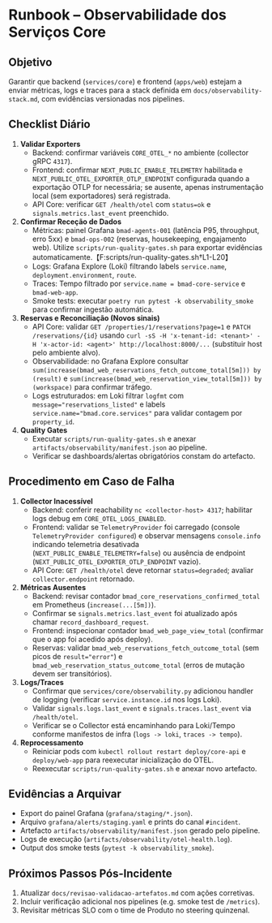 # Runbook – Observabilidade dos Serviços Core

## Objetivo
Garantir que backend (`services/core`) e frontend (`apps/web`) estejam a enviar métricas, logs e traces para a stack definida em `docs/observability-stack.md`, com evidências versionadas nos pipelines.

## Checklist Diário

1. **Validar Exporters**
   - Backend: confirmar variáveis `CORE_OTEL_*` no ambiente (collector gRPC `4317`).
   - Frontend: confirmar `NEXT_PUBLIC_ENABLE_TELEMETRY` habilitada e `NEXT_PUBLIC_OTEL_EXPORTER_OTLP_ENDPOINT` configurada quando a exportação OTLP for necessária; se ausente, apenas instrumentação local (sem exportadores) será registrada.
   - API Core: verificar `GET /health/otel` com `status=ok` e `signals.metrics.last_event` preenchido.
2. **Confirmar Receção de Dados**
   - Métricas: painel Grafana `bmad-agents-001` (latência P95, throughput, erro 5xx) e `bmad-ops-002` (reservas, housekeeping, engajamento web). Utilize `scripts/run-quality-gates.sh` para exportar evidências automaticamente.【F:scripts/run-quality-gates.sh†L1-L20】
   - Logs: Grafana Explore (Loki) filtrando labels `service.name`, `deployment.environment`, `route`.
   - Traces: Tempo filtrado por `service.name = bmad-core-service` e `bmad-web-app`.
   - Smoke tests: executar `poetry run pytest -k observability_smoke` para confirmar ingestão automática.
3. **Reservas e Reconciliação (Novos sinais)**
   - API Core: validar `GET /properties/1/reservations?page=1` e `PATCH /reservations/{id}` usando `curl -sS -H 'x-tenant-id: <tenant>' -H 'x-actor-id: <agent>' http://localhost:8000/...` (substituir host pelo ambiente alvo).
   - Observabilidade: no Grafana Explore consultar `sum(increase(bmad_web_reservations_fetch_outcome_total[5m])) by (result)` e `sum(increase(bmad_web_reservation_view_total[5m])) by (workspace)` para confirmar tráfego.
   - Logs estruturados: em Loki filtrar `logfmt` com `message="reservations_listed"` e labels `service.name="bmad.core.services"` para validar contagem por `property_id`.
4. **Quality Gates**
   - Executar `scripts/run-quality-gates.sh` e anexar `artifacts/observability/manifest.json` ao pipeline.
   - Verificar se dashboards/alertas obrigatórios constam do artefacto.

## Procedimento em Caso de Falha

1. **Collector Inacessível**
   - Backend: conferir reachability `nc <collector-host> 4317`; habilitar logs debug em `CORE_OTEL_LOGS_ENABLED`.
   - Frontend: validar se `TelemetryProvider` foi carregado (console `TelemetryProvider configured`) e observar mensagens `console.info` indicando telemetria desativada (`NEXT_PUBLIC_ENABLE_TELEMETRY=false`) ou ausência de endpoint (`NEXT_PUBLIC_OTEL_EXPORTER_OTLP_ENDPOINT` vazio).
   - API Core: `GET /health/otel` deve retornar `status=degraded`; avaliar `collector.endpoint` retornado.
2. **Métricas Ausentes**
   - Backend: revisar contador `bmad_core_reservations_confirmed_total` em Prometheus (`increase(...[5m])`).
   - Confirmar se `signals.metrics.last_event` foi atualizado após chamar `record_dashboard_request`.
   - Frontend: inspecionar contador `bmad_web_page_view_total` (confirmar que o app foi acedido após deploy).
   - Reservas: validar `bmad_web_reservations_fetch_outcome_total` (sem picos de `result="error"`) e `bmad_web_reservation_status_outcome_total` (erros de mutação devem ser transitórios).
3. **Logs/Traces**
   - Confirmar que `services/core/observability.py` adicionou handler de logging (verificar `service.instance.id` nos logs Loki).
   - Validar `signals.logs.last_event` e `signals.traces.last_event` via `/health/otel`.
   - Verificar se o Collector está encaminhando para Loki/Tempo conforme manifestos de infra (`logs -> loki`, `traces -> tempo`).
4. **Reprocessamento**
   - Reiniciar pods com `kubectl rollout restart deploy/core-api` e `deploy/web-app` para reexecutar inicialização do OTEL.
   - Reexecutar `scripts/run-quality-gates.sh` e anexar novo artefacto.

## Evidências a Arquivar

- Export do painel Grafana (`grafana/staging/*.json`).
- Arquivo `grafana/alerts/staging.yaml` e prints do canal `#incident`.
- Artefacto `artifacts/observability/manifest.json` gerado pelo pipeline.
- Logs de execução (`artifacts/observability/otel-health.log`).
- Output dos smoke tests (`pytest -k observability_smoke`).

## Próximos Passos Pós-Incidente

1. Atualizar `docs/revisao-validacao-artefatos.md` com ações corretivas.
2. Incluir verificação adicional nos pipelines (e.g. smoke test de `/metrics`).
3. Revisitar métricas SLO com o time de Produto no steering quinzenal.

